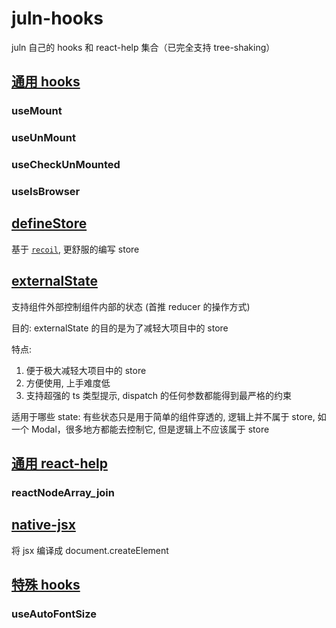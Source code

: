 # juln-hooks

juln 自己的 hooks 和 react-help 集合（已完全支持 tree-shaking）

## [通用 hooks](/docs/common-hooks.md)

### useMount

### useUnMount

### useCheckUnMounted

### useIsBrowser

## [defineStore](/docs/define-store.md)

基于 [`recoil`](https://recoiljs.org/), 更舒服的编写 store

## [externalState](/docs/external-state.md)

支持组件外部控制组件内部的状态 (首推 reducer 的操作方式)

目的: externalState 的目的是为了减轻大项目中的 store

特点:

1. 便于极大减轻大项目中的 store
2. 方便使用, 上手难度低
3. 支持超强的 ts 类型提示, dispatch 的任何参数都能得到最严格的约束

适用于哪些 state: 有些状态只是用于简单的组件穿透的, 逻辑上并不属于 store, 如一个 Modal，很多地方都能去控制它, 但是逻辑上不应该属于 store

## [通用 react-help](/docs/react-help.md)

### reactNodeArray_join

## [native-jsx](/docs/native-jsx.md)

将 jsx 编译成 document.createElement

## [特殊 hooks](/docs/other-hooks.md)

### useAutoFontSize
